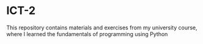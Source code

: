 # ICT-2
This repository contains materials and exercises from my university course, where I learned the fundamentals of programming using Python
